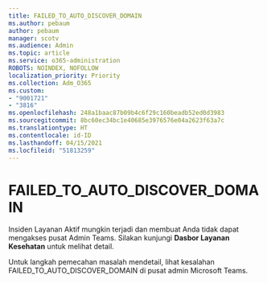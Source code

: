 ```yaml
---
title: FAILED_TO_AUTO_DISCOVER_DOMAIN
ms.author: pebaum
author: pebaum
manager: scotv
ms.audience: Admin
ms.topic: article
ms.service: o365-administration
ROBOTS: NOINDEX, NOFOLLOW
localization_priority: Priority
ms.collection: Adm_O365
ms.custom:
- "9001721"
- "3816"
ms.openlocfilehash: 248a1baac87b09b4c6f29c160beadb52ed0d3983
ms.sourcegitcommit: 8bc60ec34bc1e40685e3976576e04a2623f63a7c
ms.translationtype: HT
ms.contentlocale: id-ID
ms.lasthandoff: 04/15/2021
ms.locfileid: "51813259"
---
```

# <a name="failed_to_auto_discover_domain"></a>FAILED_TO_AUTO_DISCOVER_DOMAIN

Insiden Layanan Aktif mungkin terjadi dan membuat Anda tidak dapat mengakses pusat Admin Teams. Silakan kunjungi **Dasbor Layanan Kesehatan** untuk melihat detail.

Untuk langkah pemecahan masalah mendetail, lihat kesalahan FAILED_TO_AUTO_DISCOVER_DOMAIN di pusat admin Microsoft Teams.
